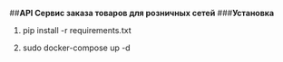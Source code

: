 ##**API Сервис заказа товаров для розничных сетей**
###**Установка**

1. pip install -r requirements.txt

2. sudo docker-compose up -d
